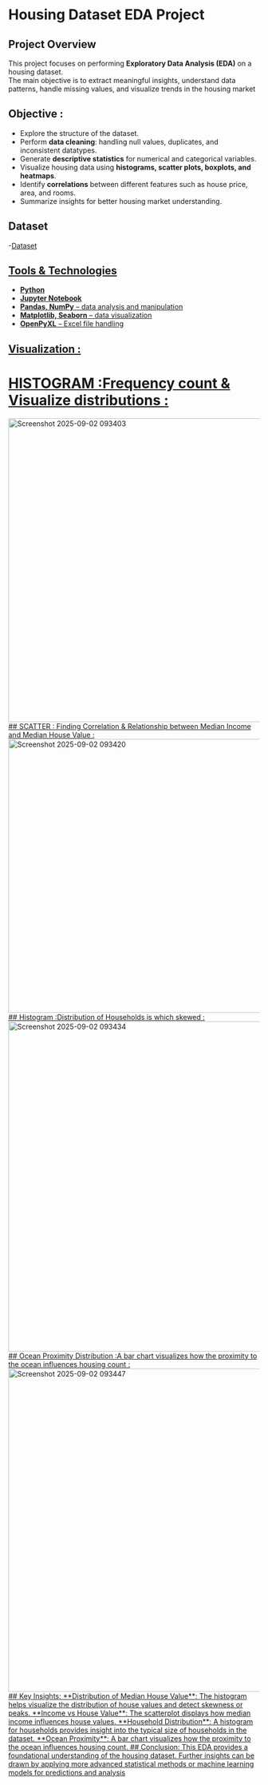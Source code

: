 # Housing Dataset EDA Project
## Project Overview
This project focuses on performing **Exploratory Data Analysis (EDA)** on a housing dataset.  
The main objective is to extract meaningful insights, understand data patterns, handle missing values, and visualize trends in the housing market
## Objective :
- Explore the structure of the dataset.  
- Perform **data cleaning**: handling null values, duplicates, and inconsistent datatypes.  
- Generate **descriptive statistics** for numerical and categorical variables.  
- Visualize housing data using **histograms, scatter plots, boxplots, and heatmaps**.  
- Identify **correlations** between different features such as house price, area, and rooms.  
- Summarize insights for better housing market understanding.
## Dataset
-<a href = "https://github.com/Swamy12S/Exploratory-Data-Analysis-on-Housing-Dataset/blob/main/3873757-housing.xlsx">Dataset
## Tools & Technologies
- **Python**  
- **Jupyter Notebook**  
- **Pandas, NumPy** – data analysis and manipulation  
- **Matplotlib, Seaborn** – data visualization  
- **OpenPyXL** – Excel file handling  

## Visualization :
# HISTOGRAM :Frequency count & Visualize distributions :
<img width="861" height="608" alt="Screenshot 2025-09-02 093403" src="https://github.com/user-attachments/assets/5748c2ef-d037-4722-af04-748f7a9c6351" />
## SCATTER : Finding Correlation & Relationship between Median Income and Median House Value :
<img width="765" height="548" alt="Screenshot 2025-09-02 093420" src="https://github.com/user-attachments/assets/c6afa0ff-d7f8-443a-9d11-b607ba75ea77" />
## Histogram :Distribution of Households is which skewed :
<img width="897" height="661" alt="Screenshot 2025-09-02 093434" src="https://github.com/user-attachments/assets/1f0f7c0d-1dc1-4c45-9f0c-01d5b3f5f7f6" />
## Ocean Proximity Distribution :A bar chart visualizes how the proximity to the ocean influences housing count :
<img width="897" height="647" alt="Screenshot 2025-09-02 093447" src="https://github.com/user-attachments/assets/cf0b9fb7-fa90-4373-a319-cdb9c2dc9dc0" />
## Key Insights:
**Distribution of Median House Value**:
The histogram helps visualize the distribution of house values and detect skewness or peaks.
**Income vs House Value**:
The scatterplot displays how median income influences house values.
**Household Distribution**:
A histogram for households provides insight into the typical size of households in the dataset.
**Ocean Proximity**:
A bar chart visualizes how the proximity to the ocean influences housing count.
## Conclusion:
This EDA provides a foundational understanding of the housing dataset. Further insights can be drawn by applying more advanced statistical methods or machine learning models for predictions and analysis
